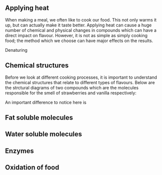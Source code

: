 ## Applying heat
When making a meal, we often like to cook our food. This not only warms it up, but can actually make it taste better. Applying heat can cause a huge number of chemical and physical changes in compounds which can have a direct impact on flavour. However, it is not as simple as simply cooking food; the method which we choose can have major effects on the results.

Denaturing

## Chemical structures
Before we look at different cooking processes, it is important to understand the chemical structures that relate to different types of flavours. Below are the strctural diagrams of two compounds which are the molecules responsible for the smell of strawberries and vanilla respectively:

<!-- Insert diagrams -->

An important difference to notice here is

## Fat soluble molecules

## Water soluble molecules

## Enzymes

## Oxidation of food
